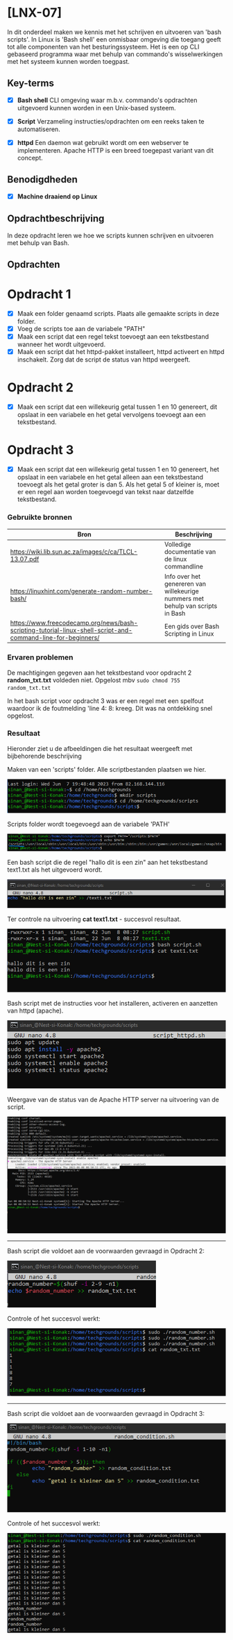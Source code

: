 # [LNX-07]

In dit onderdeel maken we kennis met het schrijven en uitvoeren van 'bash scripts'. In Linux is 'Bash shell' een onmisbaar omgeving die toegang geeft tot alle componenten van het besturingssysteem. Het is een op CLI gebaseerd programma waar met behulp van commando's wisselwerkingen met het systeem kunnen worden toegpast.  

 

## Key-terms

- [x] <strong>Bash shell</strong> CLI omgeving waar m.b.v. commando's opdrachten uitgevoerd kunnen worden in een Unix-based systeem.  
- [x] <strong>Script</strong> Verzameling instructies/opdrachten om een reeks taken te automatiseren.
- [x] <strong>httpd</strong> Een daemon wat gebruikt wordt om een webserver te implementeren. Apache HTTP is een breed toegepast variant van dit concept.


## Benodigdheden

- [x] <strong>Machine draaiend op Linux</strong> 


## Opdrachtbeschrijving

In deze opdracht leren we hoe we scripts kunnen schrijven en uitvoeren met behulp van Bash. 


## Opdrachten

# Opdracht 1
- [x] Maak een folder genaamd scripts. Plaats alle gemaakte scripts in deze folder.
- [x] Voeg de scripts toe aan de variabele "PATH"
- [x] Maak een script dat een regel tekst toevoegt aan een tekstbestand wanneer het wordt uitgevoerd. 
- [x] Maak een script dat het httpd-pakket installeert, httpd activeert en httpd inschakelt. Zorg dat   de script de status van httpd weergeeft.

# Opdracht 2
- [x] Maak een script dat een willekeurig getal tussen 1 en 10 genereert, dit opslaat in een variabele en het getal vervolgens toevoegt aan een tekstbestand.

# Opdracht 3
- [x] Maak een script dat een willekeurig getal tussen 1 en 10 genereert, het opslaat in een variabele en het getal alleen aan een tekstbestand toevoegt als het getal groter is dan 5. Als het getal 5 of kleiner is, moet er een regel aan worden toegevoegd van tekst naar datzelfde tekstbestand.


### Gebruikte bronnen

| Bron      | Beschrijving |
| ----------- | ----------- |
| https://wiki.lib.sun.ac.za/images/c/ca/TLCL-13.07.pdf  | Volledige documentatie van de linux commandline |
| https://linuxhint.com/generate-random-number-bash/ | Info over het genereren van willekeurige nummers met behulp van scripts in Bash |
| https://www.freecodecamp.org/news/bash-scripting-tutorial-linux-shell-script-and-command-line-for-beginners/ | Een gids over Bash Scripting in Linux  |


### Ervaren problemen

De machtigingen gegeven aan het tekstbestand voor opdracht 2 **random_txt.txt** voldeden niet. Opgelost mbv ```sudo chmod 755 random_txt.txt```

In het bash script voor opdracht 3 was er een regel met een spelfout waardoor ik de foutmelding 'line 4: 8: kreeg. Dit was na ontdekking snel opgelost.



### Resultaat
Hieronder ziet u de afbeeldingen die het resultaat weergeeft met bijbehorende beschrijving

Maken van een 'scripts' folder. Alle scriptbestanden plaatsen we hier.

![LNX-07-ex1-1](../00_includes/LNX-07/LNX-07-ex1.png)

Scripts folder wordt toegevoegd aan de variabele 'PATH'

![LNX-07-ex1-2](../00_includes/LNX-07/LNX-07-ex2.png)

Een bash script die de regel "hallo dit is een zin" aan het tekstbestand text1.txt als het uitgevoerd wordt.

![LNX-07-ex1-3](../00_includes/LNX-07/LNX-07-ex3a.png)

Ter controle na uitvoering **cat text1.txt** - succesvol resultaat.

![LNX-07-ex1-4](../00_includes/LNX-07/LNX-07-ex3b.png)

Bash script met de instructies voor het installeren, activeren en aanzetten van httpd (apache).

![LNX-07-ex1-5](../00_includes/LNX-07/LNX-07-ex4.png)

Weergave van de status van de Apache HTTP server na uitvoering van de script.

![LNX-07-ex1-6](../00_includes/LNX-07/LNX-07-ex4c.png)


---------------------------------------------------------------------------------


Bash script die voldoet aan de voorwaarden gevraagd in Opdracht 2:

![LNX-07-ex2-a](../00_includes/LNX-07/LNX-07-ex5a.png)

Controle of het succesvol werkt: 

![LNX-07-ex2-b](../00_includes/LNX-07/LNX-07-ex5b.png)

----------------------------------------------------------------------------------

Bash script die voldoet aan de voorwaarden gevraagd in Opdracht 3:

![LNX-07-ex3a](../00_includes/LNX-07/LNX-07-ex6a.png)

Controle of het succesvol werkt:

![LNX-07-ex3b](../00_includes/LNX-07/LNX-07-ex6b.png)












